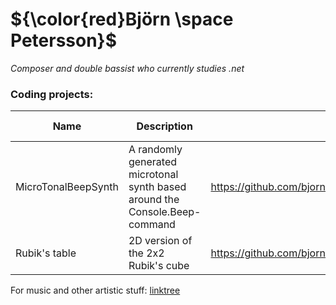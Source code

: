 # ${\color{red}Björn \space Petersson}$
*Composer and double bassist who currently studies .net*  
  

### Coding projects:  
| Name | Description | Link | Made for |  
| ----------- | ----------- | ----------- |  ----------- |  
| MicroTonalBeepSynth | A randomly generated microtonal synth based around the Console.Beep-command  | https://github.com/bjornpetersson1/MicroTonalBeepSynth.git | Console |
| Rubik's table | 2D version of the 2x2 Rubik's cube | https://github.com/bjornpetersson1/Rubiks-table.git | Console |
  
  
    
For music and other artistic stuff: [linktree](https://linktr.ee/bjornpetersson)    
